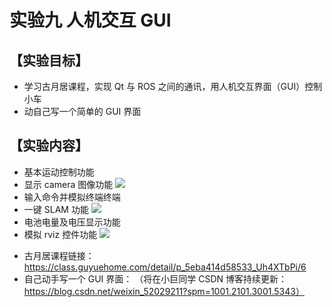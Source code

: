 # 实验九 人机交互 GUI

## **【实验目标】**
* 学习古月居课程，实现 Qt 与 ROS 之间的通讯，用人机交互界面（GUI）控制小车
* 动自己写一个简单的 GUI 界面

## **【实验内容】**

* 基本运动控制功能
* 显示 camera 图像功能
![](https://tianbot-pic.oss-cn-beijing.aliyuncs.com/tianbot/202110212120885.webp)
* 输入命令并模拟终端终端
* 一键 SLAM 功能
 ![](https://tianbot-pic.oss-cn-beijing.aliyuncs.com/tianbot/202110212120953.webp)
* 电池电量及电压显示功能
* 模拟 rviz 控件功能
![](https://tianbot-pic.oss-cn-beijing.aliyuncs.com/tianbot/202110212120287.webp)

- 古月居课程链接：https://class.guyuehome.com/detail/p_5eba414d58533_Uh4XTbPi/6
- 自己动手写一个 GUI 界面：
（将在小巨同学 CSDN 博客持续更新：https://blog.csdn.net/weixin_52029211?spm=1001.2101.3001.5343）


